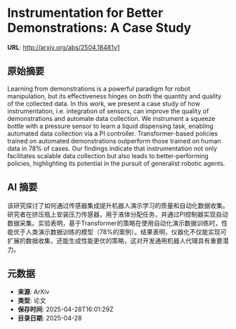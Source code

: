# Instrumentation for Better Demonstrations: A Case Study

**URL**: http://arxiv.org/abs/2504.18481v1

## 原始摘要

Learning from demonstrations is a powerful paradigm for robot manipulation,
but its effectiveness hinges on both the quantity and quality of the collected
data. In this work, we present a case study of how instrumentation, i.e.
integration of sensors, can improve the quality of demonstrations and automate
data collection. We instrument a squeeze bottle with a pressure sensor to learn
a liquid dispensing task, enabling automated data collection via a PI
controller. Transformer-based policies trained on automated demonstrations
outperform those trained on human data in 78% of cases. Our findings indicate
that instrumentation not only facilitates scalable data collection but also
leads to better-performing policies, highlighting its potential in the pursuit
of generalist robotic agents.


## AI 摘要

该研究探讨了如何通过传感器集成提升机器人演示学习的质量和自动化数据收集。研究者在挤压瓶上安装压力传感器，用于液体分配任务，并通过PI控制器实现自动数据采集。实验表明，基于Transformer的策略在使用自动化演示数据训练时，性能优于人类演示数据训练的模型（78%的案例）。结果表明，仪器化不仅能实现可扩展的数据收集，还能生成性能更优的策略，这对开发通用机器人代理具有重要潜力。

## 元数据

- **来源**: ArXiv
- **类型**: 论文
- **保存时间**: 2025-04-28T16:01:29Z
- **目录日期**: 2025-04-28
